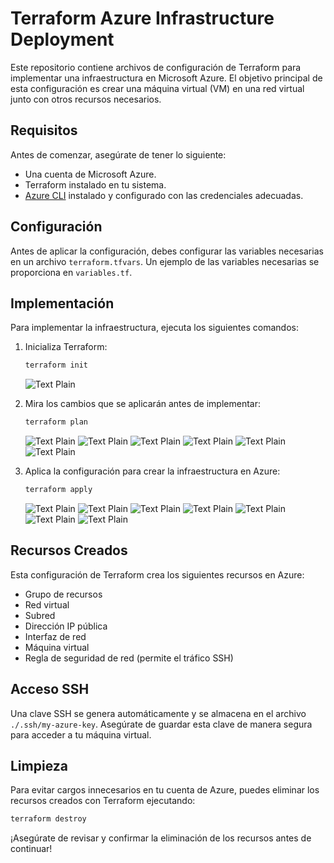# Terraform Azure Infrastructure Deployment

Este repositorio contiene archivos de configuración de Terraform para implementar una infraestructura en Microsoft Azure. El objetivo principal de esta configuración es crear una máquina virtual (VM) en una red virtual junto con otros recursos necesarios.

## Requisitos

Antes de comenzar, asegúrate de tener lo siguiente:

- Una cuenta de Microsoft Azure.
- Terraform instalado en tu sistema.
- [Azure CLI](https://docs.microsoft.com/en-us/cli/azure/install-azure-cli) instalado y configurado con las credenciales adecuadas.

## Configuración

Antes de aplicar la configuración, debes configurar las variables necesarias en un archivo `terraform.tfvars`. Un ejemplo de las variables necesarias se proporciona en `variables.tf`.

## Implementación

Para implementar la infraestructura, ejecuta los siguientes comandos:

1. Inicializa Terraform:

   ```bash
   terraform init
   ```

   ![Text Plain](images/terraform_init.png)

2. Mira los cambios que se aplicarán antes de implementar:

   ```bash
   terraform plan
   ```

   ![Text Plain](images/terraform_plan_01.png)
   ![Text Plain](images/terraform_plan_02.png)
   ![Text Plain](images/terraform_plan_03.png)
   ![Text Plain](images/terraform_plan_04.png)
   ![Text Plain](images/terraform_plan_05.png)
   ![Text Plain](images/terraform_plan_06.png)

3. Aplica la configuración para crear la infraestructura en Azure:

   ```bash
   terraform apply
   ```

   ![Text Plain](images/terraform_apply_01.png)
   ![Text Plain](images/terraform_apply_02.png)
   ![Text Plain](images/terraform_apply_03.png)
   ![Text Plain](images/terraform_apply_04.png)
   ![Text Plain](images/terraform_apply_05.png)
   ![Text Plain](images/terraform_apply_06.png)
   ![Text Plain](images/terraform_apply_07.png)

## Recursos Creados

Esta configuración de Terraform crea los siguientes recursos en Azure:

- Grupo de recursos
- Red virtual
- Subred
- Dirección IP pública
- Interfaz de red
- Máquina virtual
- Regla de seguridad de red (permite el tráfico SSH)

## Acceso SSH

Una clave SSH se genera automáticamente y se almacena en el archivo `./.ssh/my-azure-key`. Asegúrate de guardar esta clave de manera segura para acceder a tu máquina virtual.

## Limpieza

Para evitar cargos innecesarios en tu cuenta de Azure, puedes eliminar los recursos creados con Terraform ejecutando:

```bash
terraform destroy
```

¡Asegúrate de revisar y confirmar la eliminación de los recursos antes de continuar!
